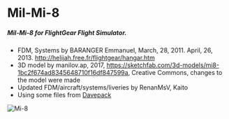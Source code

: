 # Mil-Mi-8

##### Mil-Mi-8 for FlightGear Flight Simulator.

- FDM, Systems by BARANGER Emmanuel, March, 28, 2011. April, 26, 2013. http://helijah.free.fr/flightgear/hangar.htm
- 3D model by manilov.ap, 2017, https://sketchfab.com/3d-models/mi8-1bc2f674ad8345648710f16df847599a, Creative Commons, changes to the model were made
- Updated FDM/aircraft/systems/liveries by RenanMsV, Kaito
- Using some files from [Davepack](https://github.com/FGMEMBERS-NONGPL/DavePack) 


![Mi-8](http://www.milpower.org/img/a_class/Mi8.gif)
